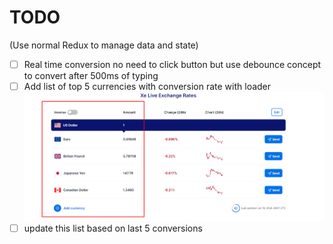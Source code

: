 # TODO
(Use normal Redux to manage data and state)

- [ ] Real time conversion no need to click button but use debounce concept to convert after 500ms of typing
- [ ] Add list of top 5 currencies with conversion rate with loader
![img_1.png](img_1.png)
- [ ] update this list based on last 5 conversions